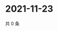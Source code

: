 # 2021-11-23

共 0 条

<!-- BEGIN WEIBO -->
<!-- 最后更新时间 Tue Nov 23 2021 23:15:07 GMT+0800 (China Standard Time) -->

<!-- END WEIBO -->
